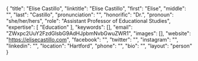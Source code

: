 {
  "title": "Elise Castillo",
  "linktitle": "Elise Castillo",
  "first": "Elise",
  "middle": "",
  "last": "Castillo",
  "pronunciation": "",
  "honorific": "Dr.",
  "pronoun": "she/her/hers",
  "role": "Assistant Professor of Educational Studies",
  "expertise": [
    "Education"
  ],
  "keywords": [],
  "email": "ZWxpc2UuY2FzdGlsbG9AdHJpbmNvbGwuZWR1",
  "images": [],
  "website": "https://elisecastillo.com",
  "facebook": "",
  "twitter": "",
  "instagram": "",
  "linkedin": "",
  "location": "Hartford",
  "phone": "",
  "bio": "",
  "layout": "person"
}